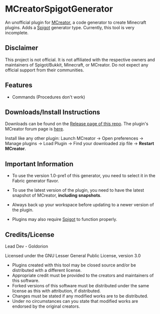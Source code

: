 # MCreatorSpigotGenerator
An unofficial plugin for [MCreator](https://mcreator.net/), a code generator to create Minecraft plugins. Adds a [Spigot](https://www.spigotmc.org/) generator type. Currently, this tool is very incomplete.

## Disclaimer
This project is not official. It is not affiliated with the respective owners and maintainers of Spigot/Bukkit, Minecraft, or MCreator. Do not expect any official support from their communities.

## Features
* Commands (Procedures don't work)

## Downloads/Install Instructions
Downloads can be found on the [Release page of this repo](https://github.com/Goldorion/MCreatorSpigotGenerator/releases).
The plugin's MCreator forum page is [here](https://mcreator.net/forum/64143/spigot-generator-plugin).

Install like any other plugin: Launch MCreator -> Open preferences -> Manage plugins -> Load Plugin -> Find your downloaded zip file -> **Restart MCreator**.

## Important Information

- To use the version 1.0-pre1 of this generator, you need to select it in the Fabric generator flavor.

- To use the latest version of the plugin, you need to have the latest snapshot of MCreator, **including snapshots**.

- Always back up your workspace before updating to a newer version of the plugin.

- Plugins may also require [Spigot](https://getbukkit.org/download/spigot) to function properly.

## Credits/License

Lead Dev - Goldorion

Licensed under the GNU Lesser General Public License, version 3.0  
* Plugins created with this tool may be closed source and/or be distributed with a different license.
* Appropriate credit must be provided to the creators and maintainers of this software.
* Forked versions of this software must be distributed under the same license as this with attribution, if distributed.
* Changes must be stated if any modified works are to be distributed.
* Under no circumstances can you state that modified works are endorsed by the original creators.
